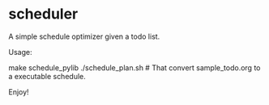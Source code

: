 scheduler
=========

A simple schedule optimizer given a todo list. 

Usage:

make schedule_pylib
./schedule_plan.sh # That convert sample_todo.org to a executable schedule.

Enjoy!
